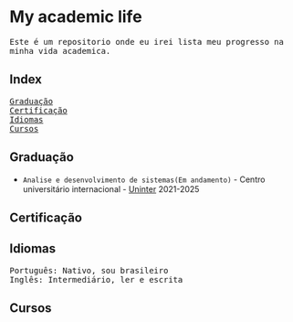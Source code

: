 # My academic life
<samp>Este é um repositorio onde eu irei lista meu progresso na minha vida academica.</samp>

## Index
<samp> [Graduação](#graduação)</samp></br>
<samp> [Certificação](#certificação)</samp></br>
<samp> [Idiomas](#idiomas)</samp></br>
<samp> [Cursos](#cursos)</samp></br>

## Graduação <a name="graduação"></a>
- `Analise e desenvolvimento de sistemas(Em andamento)` - Centro universitário internacional - [Uninter](https://www.uninter.com) 2021-2025

## Certificação <a name="certificação"></a>

## Idiomas <a name="idiomas"></a>
<samp> Português: Nativo, sou brasileiro </samp></br>
<samp>Inglês: Intermediário, ler e escrita </samp></br>

## Cursos <a name="cursos"></a>

